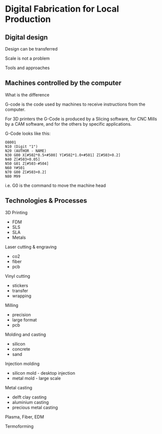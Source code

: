 # Digital Fabrication for Local Production


## Digital design

Design can be transferred

Scale is not a problem

Tools and approaches

## Machines controlled by the computer

What is the difference

G-code is the code used by machines to receive instructions from the computer.

For 3D printers the G-Code is produced by a Slicing software, for CNC Mills by a CAM software, and for the others by specific applications.

G-Code looks like this:

    O8001
    N10 (Digit "1")
    N20 (AUTHOR - NAME)
    N30 G00 X[#502*0.5+#500] Y[#502*1.0+#501] Z[#503+0.2]
    N40 Z[#503+0.05]
    N50 G01 Z[#503-#504]
    N60 Y#501
    N70 G00 Z[#503+0.2]
    N80 M99

i.e. G0 is the command to move the machine head

## Technologies & Processes 

3D Printing

- FDM
- SLS
- SLA
- Metals

Laser cutting & engraving

- co2
- fiber
- pcb

Vinyl cutting

- stickers
- transfer
- wrapping

Milling 

- precision
- large format
- pcb

Molding and casting

- silicon
- concrete
- sand

Injection molding

- silicon mold - desktop injection
- metal mold - large scale

Metal casting
- delft clay casting
- aluminium casting
- precious metal casting

Plasma, Fiber, EDM

Termoforming




